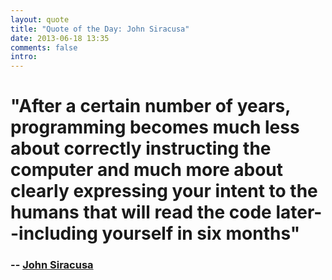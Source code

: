 ```yaml
---
layout: quote
title: "Quote of the Day: John Siracusa"
date: 2013-06-18 13:35
comments: false
intro: 
---
```

# "After a certain number of years, programming becomes much less about correctly instructing the computer and much more about clearly expressing your intent to the humans that will read the code later--including yourself in six months"
### -- [John Siracusa][author]

[author]: http://www.macstories.net/featured/macstories-interviews-john-siracusa/

